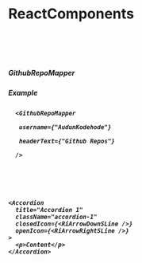 <h1>ReactComponents<h1>

<br>
<h5>GithubRepoMapper<h5>
<h7>Example<h7>

<code>
<p>
  &lt;GithubRepoMapper<br />
  &nbsp;username={"AudunKodehode"}<br />
  &nbsp;headerText={"Github Repos"}<br />
  /&gt;
</p>
<br>
</code>
<hl>
<pre>
<code>
&lt;Accordion
  title="Accordion 1"
  className="accordion-1"
  closedIcon=&#123;&lt;RiArrowDownSLine />&#125;
  openIcon=&#123;&lt;RiArrowRightSLine />&#125;
&gt;
  &lt;p&gt;Content&lt;/p&gt;
&lt;/Accordion&gt;
</code>
</pre>